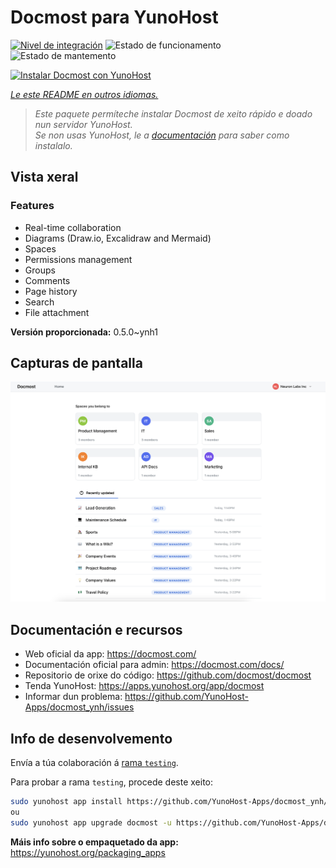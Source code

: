 <!--
NOTA: Este README foi creado automáticamente por <https://github.com/YunoHost/apps/tree/master/tools/readme_generator>
NON debe editarse manualmente.
-->

# Docmost para YunoHost

[![Nivel de integración](https://dash.yunohost.org/integration/docmost.svg)](https://ci-apps.yunohost.org/ci/apps/docmost/) ![Estado de funcionamento](https://ci-apps.yunohost.org/ci/badges/docmost.status.svg) ![Estado de mantemento](https://ci-apps.yunohost.org/ci/badges/docmost.maintain.svg)

[![Instalar Docmost con YunoHost](https://install-app.yunohost.org/install-with-yunohost.svg)](https://install-app.yunohost.org/?app=docmost)

*[Le este README en outros idiomas.](./ALL_README.md)*

> *Este paquete permíteche instalar Docmost de xeito rápido e doado nun servidor YunoHost.*  
> *Se non usas YunoHost, le a [documentación](https://yunohost.org/install) para saber como instalalo.*

## Vista xeral

### Features

- Real-time collaboration
- Diagrams (Draw.io, Excalidraw and Mermaid)
- Spaces
- Permissions management
- Groups
- Comments
- Page history
- Search
- File attachment


**Versión proporcionada:** 0.5.0~ynh1

## Capturas de pantalla

![Captura de pantalla de Docmost](./doc/screenshots/screenshot.png)

## Documentación e recursos

- Web oficial da app: <https://docmost.com/>
- Documentación oficial para admin: <https://docmost.com/docs/>
- Repositorio de orixe do código: <https://github.com/docmost/docmost>
- Tenda YunoHost: <https://apps.yunohost.org/app/docmost>
- Informar dun problema: <https://github.com/YunoHost-Apps/docmost_ynh/issues>

## Info de desenvolvemento

Envía a túa colaboración á [rama `testing`](https://github.com/YunoHost-Apps/docmost_ynh/tree/testing).

Para probar a rama `testing`, procede deste xeito:

```bash
sudo yunohost app install https://github.com/YunoHost-Apps/docmost_ynh/tree/testing --debug
ou
sudo yunohost app upgrade docmost -u https://github.com/YunoHost-Apps/docmost_ynh/tree/testing --debug
```

**Máis info sobre o empaquetado da app:** <https://yunohost.org/packaging_apps>
